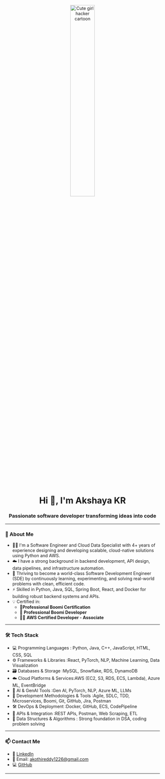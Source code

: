 
<div style="text-align: center;">
  <a href="#">
    <img 
      width="40%" 
      src="https://img.freepik.com/free-vector/cute-girl-hacker-operating-laptop-cartoon-vector-icon-illustration-people-technology-isolated-flat_138676-9487.jpg?ga=GA1.1.1857364706.1747588975&semt=ais_hybrid&w=740" 
      alt="Cute girl hacker cartoon" 
      style="margin: 0 auto;"
    >
  </a>

  <h1>Hi 👋, I'm Akshaya KR</h1>
  <h3>Passionate software developer transforming ideas into code</h3>
</div>


---

### 🚀 About Me

- 👨‍💻 I'm a Software Engineer and Cloud Data Specialist with 4+ years of experience designing and developing scalable, cloud-native solutions using Python and AWS.
- ☁️  I have a strong background in backend development, API design, data pipelines, and infrastructure automation.
- 🚀 Thriving to become a world-class Software Development Engineer (SDE) by continuously learning, experimenting, and solving real-world problems with clean, efficient code.
- ⚡ Skilled in Python, Java, SQL, Spring Boot, React, and Docker for building robust backend systems and APIs.
- 💡 Certified in:
  - 🥇**Professional Boomi Certification**
  - 🧠 **Professional Boomi Developer**
  - 👨‍💻 **AWS Certified Developer - Associate**

---

### 🛠️ Tech Stack
- 💻 Programming Languages  : Python, Java, C++, JavaScript, HTML, CSS, SQL
- ⚙️ Frameworks & Libraries :React, PyTorch, NLP, Machine Learning, Data Visualization
- 🗃️ Databases & Storage :MySQL, Snowflake, RDS, DynamoDB
- ☁️ Cloud Platforms & Services:AWS (EC2, S3, RDS, ECS, Lambda), Azure ML, EventBridge
- 🧠 AI & GenAI Tools :Gen AI, PyTorch, NLP, Azure ML, LLMs
- 🔄 Development Methodologies & Tools :Agile, SDLC, TDD, Microservices, Boomi, Git, GitHub, Jira, Postman
- 🛠️ DevOps & Deployment :Docker, GitHub, ECS, CodePipeline
- 🧩 APIs & Integration :REST APIs, Postman, Web Scraping, ETL
- 🧮 Data Structures & Algorithms : Strong foundation in DSA, coding problem solving

---

### 📫 Contact Me

- 🔗 [LinkedIn](https://www.linkedin.com/in/akshaya-kothireddy/)
- 📧 Email: akothireddy1226@gmail.com
- 💻 [GitHub](https://github.com/akshayareddy020)

---














#
